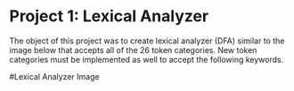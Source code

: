 # Project 1: Lexical Analyzer
The object of this project was to create lexical analyzer (DFA) 
similar to the image below that accepts all of the 26 token
categories. New token categories must be implemented as well to
accept the following keywords.

#Lexical Analyzer Image